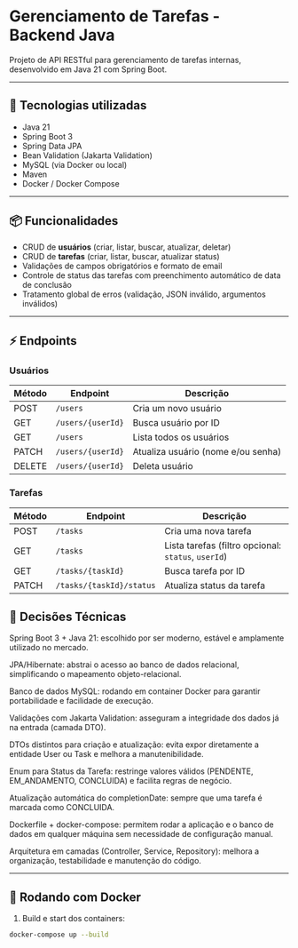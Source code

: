 # Gerenciamento de Tarefas - Backend Java

Projeto de API RESTful para gerenciamento de tarefas internas, desenvolvido em Java 21 com Spring Boot.

---

## 🚀 Tecnologias utilizadas

- Java 21
- Spring Boot 3
- Spring Data JPA
- Bean Validation (Jakarta Validation)
- MySQL (via Docker ou local)
- Maven
- Docker / Docker Compose

---

## 📦 Funcionalidades

- CRUD de **usuários** (criar, listar, buscar, atualizar, deletar)
- CRUD de **tarefas** (criar, listar, buscar, atualizar status)
- Validações de campos obrigatórios e formato de email
- Controle de status das tarefas com preenchimento automático de data de conclusão
- Tratamento global de erros (validação, JSON inválido, argumentos inválidos)

---

## ⚡ Endpoints

### Usuários

| Método | Endpoint | Descrição |
|--------|----------|-----------|
| POST | `/users` | Cria um novo usuário |
| GET | `/users/{userId}` | Busca usuário por ID |
| GET | `/users` | Lista todos os usuários |
| PATCH | `/users/{userId}` | Atualiza usuário (nome e/ou senha) |
| DELETE | `/users/{userId}` | Deleta usuário |

### Tarefas

| Método | Endpoint | Descrição                                           |
|--------|----------|-----------------------------------------------------|
| POST | `/tasks` | Cria uma nova tarefa                                |
| GET | `/tasks` | Lista tarefas (filtro opcional: `status`, `userId`) |
| GET | `/tasks/{taskId}` | Busca tarefa por ID                                 |
| PATCH | `/tasks/{taskId}/status` | Atualiza status da tarefa                           |

## 📌 Decisões Técnicas

Spring Boot 3 + Java 21: escolhido por ser moderno, estável e amplamente utilizado no mercado.

JPA/Hibernate: abstrai o acesso ao banco de dados relacional, simplificando o mapeamento objeto-relacional.

Banco de dados MySQL: rodando em container Docker para garantir portabilidade e facilidade de execução.

Validações com Jakarta Validation: asseguram a integridade dos dados já na entrada (camada DTO).

DTOs distintos para criação e atualização: evita expor diretamente a entidade User ou Task e melhora a manutenibilidade.

Enum para Status da Tarefa: restringe valores válidos (PENDENTE, EM_ANDAMENTO, CONCLUIDA) e facilita regras de negócio.

Atualização automática do completionDate: sempre que uma tarefa é marcada como CONCLUIDA.

Dockerfile + docker-compose: permitem rodar a aplicação e o banco de dados em qualquer máquina sem necessidade de configuração manual.

Arquitetura em camadas (Controller, Service, Repository): melhora a organização, testabilidade e manutenção do código.

---

## 🐳 Rodando com Docker

1. Build e start dos containers:

```bash
docker-compose up --build